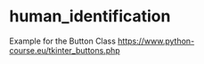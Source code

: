 # human_identification

Example for the Button Class
https://www.python-course.eu/tkinter_buttons.php
